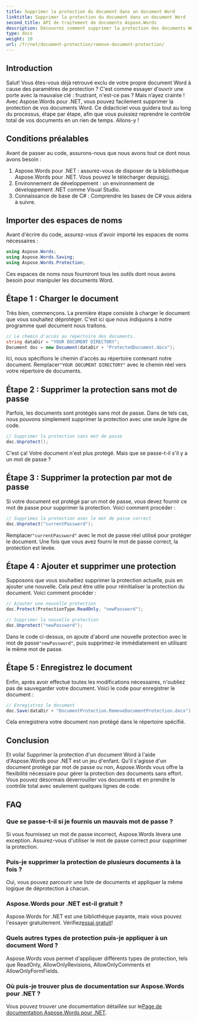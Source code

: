 ```yaml
---
title: Supprimer la protection du document dans un document Word
linktitle: Supprimer la protection du document dans un document Word
second_title: API de traitement de documents Aspose.Words
description: Découvrez comment supprimer la protection des documents Word à l'aide d'Aspose.Words pour .NET. Suivez notre guide étape par étape pour déprotéger facilement vos documents.
type: docs
weight: 10
url: /fr/net/document-protection/remove-document-protection/
---
```


## Introduction

Salut! Vous êtes-vous déjà retrouvé exclu de votre propre document Word à cause des paramètres de protection ? C'est comme essayer d'ouvrir une porte avec la mauvaise clé : frustrant, n'est-ce pas ? Mais n’ayez crainte ! Avec Aspose.Words pour .NET, vous pouvez facilement supprimer la protection de vos documents Word. Ce didacticiel vous guidera tout au long du processus, étape par étape, afin que vous puissiez reprendre le contrôle total de vos documents en un rien de temps. Allons-y !

## Conditions préalables

Avant de passer au code, assurons-nous que nous avons tout ce dont nous avons besoin :

1.  Aspose.Words pour .NET : assurez-vous de disposer de la bibliothèque Aspose.Words pour .NET. Vous pouvez le télécharger depuis[ici](https://releases.aspose.com/words/net/).
2. Environnement de développement : un environnement de développement .NET comme Visual Studio.
3. Connaissance de base de C# : Comprendre les bases de C# vous aidera à suivre.

## Importer des espaces de noms

Avant d'écrire du code, assurez-vous d'avoir importé les espaces de noms nécessaires :

```csharp
using Aspose.Words;
using Aspose.Words.Saving;
using Aspose.Words.Protection;
```

Ces espaces de noms nous fourniront tous les outils dont nous avons besoin pour manipuler les documents Word.

## Étape 1 : Charger le document

Très bien, commençons. La première étape consiste à charger le document que vous souhaitez déprotéger. C'est ici que nous indiquons à notre programme quel document nous traitons.

```csharp
// Le chemin d'accès au répertoire des documents.
string dataDir = "YOUR DOCUMENT DIRECTORY";
Document doc = new Document(dataDir + "ProtectedDocument.docx");
```

 Ici, nous spécifions le chemin d'accès au répertoire contenant notre document. Remplacer`"YOUR DOCUMENT DIRECTORY"` avec le chemin réel vers votre répertoire de documents.

## Étape 2 : Supprimer la protection sans mot de passe

Parfois, les documents sont protégés sans mot de passe. Dans de tels cas, nous pouvons simplement supprimer la protection avec une seule ligne de code.

```csharp
// Supprimer la protection sans mot de passe
doc.Unprotect();
```

C'est ça! Votre document n'est plus protégé. Mais que se passe-t-il s'il y a un mot de passe ?

## Étape 3 : Supprimer la protection par mot de passe

Si votre document est protégé par un mot de passe, vous devez fournir ce mot de passe pour supprimer la protection. Voici comment procéder :

```csharp
// Supprimez la protection avec le mot de passe correct
doc.Unprotect("currentPassword");
```

 Remplacer`"currentPassword"` avec le mot de passe réel utilisé pour protéger le document. Une fois que vous avez fourni le mot de passe correct, la protection est levée.

## Étape 4 : Ajouter et supprimer une protection

Supposons que vous souhaitiez supprimer la protection actuelle, puis en ajouter une nouvelle. Cela peut être utile pour réinitialiser la protection du document. Voici comment procéder :

```csharp
// Ajouter une nouvelle protection
doc.Protect(ProtectionType.ReadOnly, "newPassword");

// Supprimer la nouvelle protection
doc.Unprotect("newPassword");
```

 Dans le code ci-dessus, on ajoute d'abord une nouvelle protection avec le mot de passe`"newPassword"`, puis supprimez-le immédiatement en utilisant le même mot de passe.

## Étape 5 : Enregistrez le document

Enfin, après avoir effectué toutes les modifications nécessaires, n'oubliez pas de sauvegarder votre document. Voici le code pour enregistrer le document :

```csharp
// Enregistrez le document
doc.Save(dataDir + "DocumentProtection.RemoveDocumentProtection.docx");
```

Cela enregistrera votre document non protégé dans le répertoire spécifié.

## Conclusion

Et voila! Supprimer la protection d'un document Word à l'aide d'Aspose.Words pour .NET est un jeu d'enfant. Qu'il s'agisse d'un document protégé par mot de passe ou non, Aspose.Words vous offre la flexibilité nécessaire pour gérer la protection des documents sans effort. Vous pouvez désormais déverrouiller vos documents et en prendre le contrôle total avec seulement quelques lignes de code.

## FAQ

### Que se passe-t-il si je fournis un mauvais mot de passe ?

Si vous fournissez un mot de passe incorrect, Aspose.Words lèvera une exception. Assurez-vous d'utiliser le mot de passe correct pour supprimer la protection.

### Puis-je supprimer la protection de plusieurs documents à la fois ?

Oui, vous pouvez parcourir une liste de documents et appliquer la même logique de déprotection à chacun.

### Aspose.Words pour .NET est-il gratuit ?

 Aspose.Words for .NET est une bibliothèque payante, mais vous pouvez l'essayer gratuitement. Vérifiez[essai gratuit](https://releases.aspose.com/)!

### Quels autres types de protection puis-je appliquer à un document Word ?

Aspose.Words vous permet d'appliquer différents types de protection, tels que ReadOnly, AllowOnlyRevisions, AllowOnlyComments et AllowOnlyFormFields.

### Où puis-je trouver plus de documentation sur Aspose.Words pour .NET ?

 Vous pouvez trouver une documentation détaillée sur le[Page de documentation Aspose.Words pour .NET](https://reference.aspose.com/words/net/).
